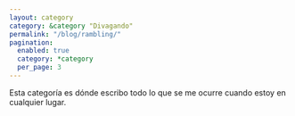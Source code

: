 ```yaml
---
layout: category
category: &category "Divagando"
permalink: "/blog/rambling/"
pagination:
  enabled: true
  category: *category
  per_page: 3
---
```


Esta categoría es dónde escribo todo lo que se me ocurre cuando estoy en
cualquier lugar.
